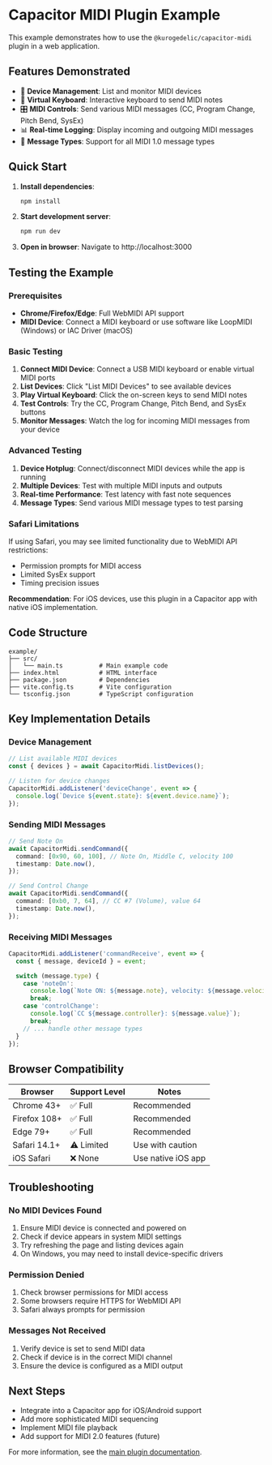 # Capacitor MIDI Plugin Example

This example demonstrates how to use the `@kurogedelic/capacitor-midi` plugin in a web application.

## Features Demonstrated

- 🔌 **Device Management**: List and monitor MIDI devices
- 🎹 **Virtual Keyboard**: Interactive keyboard to send MIDI notes
- 🎛️ **MIDI Controls**: Send various MIDI messages (CC, Program Change, Pitch Bend, SysEx)
- 📊 **Real-time Logging**: Display incoming and outgoing MIDI messages
- 🎵 **Message Types**: Support for all MIDI 1.0 message types

## Quick Start

1. **Install dependencies**:

   ```bash
   npm install
   ```

2. **Start development server**:

   ```bash
   npm run dev
   ```

3. **Open in browser**: Navigate to http://localhost:3000

## Testing the Example

### Prerequisites

- **Chrome/Firefox/Edge**: Full WebMIDI API support
- **MIDI Device**: Connect a MIDI keyboard or use software like LoopMIDI (Windows) or IAC Driver (macOS)

### Basic Testing

1. **Connect MIDI Device**: Connect a USB MIDI keyboard or enable virtual MIDI ports
2. **List Devices**: Click "List MIDI Devices" to see available devices
3. **Play Virtual Keyboard**: Click the on-screen keys to send MIDI notes
4. **Test Controls**: Try the CC, Program Change, Pitch Bend, and SysEx buttons
5. **Monitor Messages**: Watch the log for incoming MIDI messages from your device

### Advanced Testing

1. **Device Hotplug**: Connect/disconnect MIDI devices while the app is running
2. **Multiple Devices**: Test with multiple MIDI inputs and outputs
3. **Real-time Performance**: Test latency with fast note sequences
4. **Message Types**: Send various MIDI message types to test parsing

### Safari Limitations

If using Safari, you may see limited functionality due to WebMIDI API restrictions:

- Permission prompts for MIDI access
- Limited SysEx support
- Timing precision issues

**Recommendation**: For iOS devices, use this plugin in a Capacitor app with native iOS implementation.

## Code Structure

```
example/
├── src/
│   └── main.ts          # Main example code
├── index.html           # HTML interface
├── package.json         # Dependencies
├── vite.config.ts       # Vite configuration
└── tsconfig.json        # TypeScript configuration
```

## Key Implementation Details

### Device Management

```typescript
// List available MIDI devices
const { devices } = await CapacitorMidi.listDevices();

// Listen for device changes
CapacitorMidi.addListener('deviceChange', event => {
  console.log(`Device ${event.state}: ${event.device.name}`);
});
```

### Sending MIDI Messages

```typescript
// Send Note On
await CapacitorMidi.sendCommand({
  command: [0x90, 60, 100], // Note On, Middle C, velocity 100
  timestamp: Date.now(),
});

// Send Control Change
await CapacitorMidi.sendCommand({
  command: [0xb0, 7, 64], // CC #7 (Volume), value 64
  timestamp: Date.now(),
});
```

### Receiving MIDI Messages

```typescript
CapacitorMidi.addListener('commandReceive', event => {
  const { message, deviceId } = event;

  switch (message.type) {
    case 'noteOn':
      console.log(`Note ON: ${message.note}, velocity: ${message.velocity}`);
      break;
    case 'controlChange':
      console.log(`CC ${message.controller}: ${message.value}`);
      break;
    // ... handle other message types
  }
});
```

## Browser Compatibility

| Browser      | Support Level | Notes              |
| ------------ | ------------- | ------------------ |
| Chrome 43+   | ✅ Full       | Recommended        |
| Firefox 108+ | ✅ Full       | Recommended        |
| Edge 79+     | ✅ Full       | Recommended        |
| Safari 14.1+ | ⚠️ Limited    | Use with caution   |
| iOS Safari   | ❌ None       | Use native iOS app |

## Troubleshooting

### No MIDI Devices Found

1. Ensure MIDI device is connected and powered on
2. Check if device appears in system MIDI settings
3. Try refreshing the page and listing devices again
4. On Windows, you may need to install device-specific drivers

### Permission Denied

1. Check browser permissions for MIDI access
2. Some browsers require HTTPS for WebMIDI API
3. Safari always prompts for permission

### Messages Not Received

1. Verify device is set to send MIDI data
2. Check if device is in the correct MIDI channel
3. Ensure the device is configured as a MIDI output

## Next Steps

- Integrate into a Capacitor app for iOS/Android support
- Add more sophisticated MIDI sequencing
- Implement MIDI file playback
- Add support for MIDI 2.0 features (future)

For more information, see the [main plugin documentation](../README.md).

